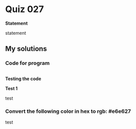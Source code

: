 # Quiz 027
**Statement**

statement

## My solutions
### Code for program
```.py

```
**Testing the code**

**Test 1**

test

### Convert the following color in hex to rgb: #e6e627

test
